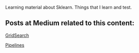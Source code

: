 Learning material about Sklearn. Things that I learn and test.


## Posts at Medium related to this content:

[GridSearch](https://towardsdatascience.com/grid-search-or-random-search-for-model-tuning-f09edab6aaa3)

[Pipelines](https://towardsdatascience.com/a-basic-introduction-to-pipelines-in-scikit-learn-bd4cee34ad95)

